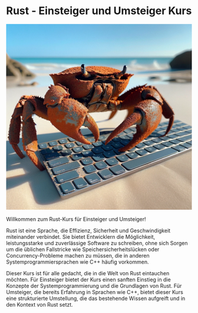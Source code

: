 # Rust - Einsteiger und Umsteiger Kurs

![crab.webp](.attachments.2230/crab.webp)

Willkommen zum Rust-Kurs für Einsteiger und Umsteiger!

Rust ist eine Sprache, die Effizienz, Sicherheit und Geschwindigkeit miteinander verbindet. Sie bietet Entwicklern die Möglichkeit, leistungsstarke und zuverlässige Software zu schreiben, ohne sich Sorgen um die üblichen Fallstricke wie Speichersicherheitslücken oder Concurrency-Probleme machen zu müssen, die in anderen Systemprogrammiersprachen wie C++ häufig vorkommen.

Dieser Kurs ist für alle gedacht, die in die Welt von Rust eintauchen möchten. Für Einsteiger bietet der Kurs einen sanften Einstieg in die Konzepte der Systemprogrammierung und die Grundlagen von Rust. Für Umsteiger, die bereits Erfahrung in Sprachen wie C++, bietet dieser Kurs eine strukturierte Umstellung, die das bestehende Wissen aufgreift und in den Kontext von Rust setzt.